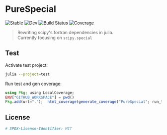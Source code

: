 # PureSpecial

[![Stable](https://img.shields.io/badge/docs-stable-blue.svg)](https://inkydragon.github.io/PureSpecial.jl/stable/)
[![Dev](https://img.shields.io/badge/docs-dev-blue.svg)](https://inkydragon.github.io/PureSpecial.jl/dev/)
[![Build Status](https://github.com/inkydragon/PureSpecial.jl/actions/workflows/CI.yml/badge.svg)](https://github.com/inkydragon/PureSpecial.jl/actions/workflows/CI.yml)
[![Coverage](https://codecov.io/gh/inkydragon/PureSpecial.jl/graph/badge.svg?token=krUDB5Fepa)](https://codecov.io/gh/inkydragon/PureSpecial.jl)

> Rewriting scipy's fortran dependencies in julia.  
> Currently focusing on `scipy.special`


## Test

Activate test project:

```sh
julia --project=test
```

Run test and gen coverage:

```jl
using Pkg; using LocalCoverage;
ENV["GITHUB_WORKSPACE"] = pwd()
Pkg.add(url=".");  html_coverage(generate_coverage("PureSpecial"; run_test=true); dir = "../cov")
```


## License

```jl
# SPDX-License-Identifier: MIT
```
